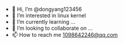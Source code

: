 - 👋 Hi, I’m @dongyang123456
- 👀 I’m interested in linux kernel
- 🌱 I’m currently learning ...
- 💞️ I’m looking to collaborate on ...
- 📫 How to reach me 1098642246@qq.com

<!---
dongyang123456/dongyang123456 is a ✨ special ✨ repository because its `README.md` (this file) appears on your GitHub profile.
You can click the Preview link to take a look at your changes.
--->
